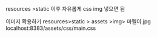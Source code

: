 resources >static  이후
자유롭게 css img 넣으면 됨

이미지 확용하기
resources>static > assets >img> 마멜이.jpg
localhost:8383/assets/css/main.css